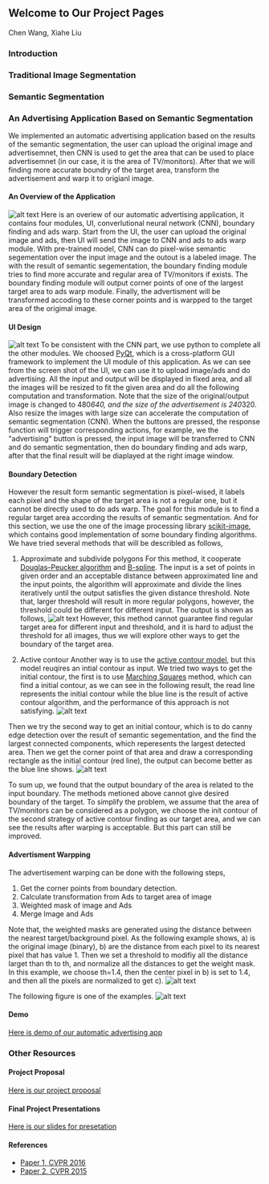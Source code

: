 ## Welcome to Our Project Pages

Chen Wang, Xiahe Liu

### Introduction

### Traditional Image Segmentation

### Semantic Segmentation

### An Advertising Application Based on Semantic Segmentation
We implemented an automatic advertising application based on the results of the semantic segmentation, the user can upload the original image and advertisemnet, then CNN is used to get the area that can be used to place advertisemnet (in our case, it is the area of TV/monitors). After that we will finding more accurate boundry of the target area, transform the advertisement and warp it to origianl image.

#### An Overview of the Application
![alt text](https://github.com/shynehua/Semantic-Segmentation/edit/master/fig/app.png)
Here is an overiew of our automatic advertising application, it contains four modules, UI, converlutional neural network (CNN), boundary finding and ads warp. Start from the UI, the user can upload the original image and ads, then UI will send the image to CNN and ads to ads warp module. With pre-trained model, CNN can do pixel-wise semantic segementation over the input image and the outout is a labeled image. The with the result of semantic segementation, the boundary finding module tries to find more accurate and regular area of TV/monitors if exists. The boundary finding module will output corner points of one of the largest target area to ads warp module. Finally, the advertisment will be transformed accoding to these corner points and is warpped to the target area of the origimal image.

#### UI Design
![alt text](https://github.com/shynehua/Semantic-Segmentation/edit/master/fig/ui.png)
To be consistent with the CNN part, we use python to complete all the other modules. We choosed [PyQt](https://wiki.python.org/moin/PyQt), which is a cross-platform GUI framework to implement the UI module of this application. As we can see from the screen shot of the UI, we can use it to upload image/ads and do advertising. All the input and output will be displayed in fixed area, and all the images will be resized to fit the given area and do all the following computation and transformation. Note that the size of the original/output image is changed to 480*640, and the size of the advertisement is 240*320. Also resize the images with large size can accelerate the computation of semantic segmentation (CNN). When the buttons are pressed, the response function will trigger corresponding actions, for example, we the "advertising" button is pressed, the input image will be transferred to CNN and do semantic segmentation, then do boundary finding and ads warp, after that the final result will be diaplayed at the right image window.

#### Boundary Detection
However the result form semantic segmentation is pixel-wised, it labels each pixel and the shape of the target area is not a regular one, but it cannot be directly used to do ads warp. The goal for this module is to find a regular target area according the results of semantic segmentation. And for this section, we use the one of the image processing library [scikit-image](http://scikit-image.org/), which contains good implementation of some boundary finding algorithms. We have tried several methods that will be describled as follows,

1. Approximate and subdivide polygons 
For this method, it cooperate [Douglas–Peucker algorithm](https://en.wikipedia.org/wiki/Ramer%E2%80%93Douglas%E2%80%93Peucker_algorithm) and [B-spline](https://en.wikipedia.org/wiki/B-spline). The input is a set of points in given order and an acceptable distance between approximated line and the input points, the algorithm will approximate and divide the lines iteratively until the output satisfies the given distance threshold. Note that, larger threshold will result in more regular polygons, however, the threshold could be different for different input. The output is shown as follows, 
![alt text](https://github.com/shynehua/Semantic-Segmentation/edit/master/fig/boundary1.png)
However, this method cannot guarantee find regular target area for different input and threshold, and it is hard to adjust the threshold for all images, thus we will explore other ways to get the boundary of the target area.

2. Active contour
Another way is to use the [active contour model](https://en.wikipedia.org/wiki/Active_contour_model), but this model reuqires an intial contour as input. We tried two ways to get the initial contour, the first is to use [Marching Squares](https://en.wikipedia.org/wiki/Marching_squares) method, which can find a initial contour, as we can see in the following result, the read line represents the initial contour while the blue line is the result of active contour algorithm, and the performance of this approach is not satisfying.
![alt text](https://github.com/shynehua/Semantic-Segmentation/edit/master/fig/boundary2.png)

Then we try the second way to get an initial contour, which is to do canny edge detection over the result of semantic segementation, and the find the largest connected components, which reperesents the largest detected area. Then we get the corner point of that area and draw a corresponding rectangle as the initial contour (red line), the output can become better as the blue line shows.
![alt text](https://github.com/shynehua/Semantic-Segmentation/edit/master/fig/boundary3.png)

To sum up, we found that the output boundary of the area is related to the input boundary. The methods metioned above cannot give desired boundary of the target. To simplify the problem, we assume that the area of TV/monitors can be considered as a polygon, we choose the init contour of the second strategy of active contour finding as our target area, and we can see the results after warping is acceptable. But this part can still be improved.

#### Advertisment Warpping
The advertisement warping can be done with the following steps,
1. Get the corner points from boundary detection.
2. Calculate transformation from Ads to target area of image
3. Weighted mask of image and Ads
4. Merge Image and Ads

Note that, the weighted masks are generated using the distance between the nearest target/background pixel. As the following example shows, a) is the original image (binary), b) are the distance from each pixel to its nearest pixel that has value 1. Then we set a threshold to modifiy all the distance larget than th to th, and normalize all the distances to get the weight mask. In this example, we choose th=1.4, then the center pixel in b) is set to 1.4, and then all the pixels are normalized to get c).
![alt text](https://github.com/shynehua/Semantic-Segmentation/edit/master/fig/mask.png)

The following figure is one of the examples.
![alt text](https://github.com/shynehua/Semantic-Segmentation/blob/master/fig/output.jpg)

#### Demo
[Here is demo of our automatic advertising app](https://github.com/shynehua/Semantic-Segmentation/tree/master/files/demo2x.mp4)

### Other Resources

#### Project Proposal
[Here is our project proposal](https://github.com/shynehua/Semantic-Segmentation/edit/master/files/proposal.pdf)

#### Final Project Presentations
[Here is our slides for presetation](https://docs.google.com/presentation/d/1a2Luw1wK1LthmIWZab4sfcmiJ3vgsgiugX3XXOmfmAE/edit?usp=sharing)

#### References
- [Paper 1, CVPR 2016](https://people.eecs.berkeley.edu/~jonlong/long_shelhamer_fcn.pdf)
- [Paper 2, CVPR 2015](https://arxiv.org/pdf/1504.01013.pdf)
